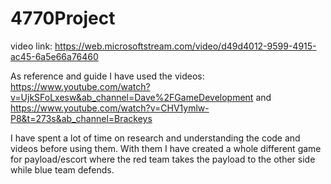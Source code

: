 # 4770Project

video link: https://web.microsoftstream.com/video/d49d4012-9599-4915-ac45-6a5e66a76460


As reference and guide I have used the videos: https://www.youtube.com/watch?v=UjkSFoLxesw&ab_channel=Dave%2FGameDevelopment and https://www.youtube.com/watch?v=CHV1ymlw-P8&t=273s&ab_channel=Brackeys

I have spent a lot of time on research and understanding the code and videos before using them. With them I have created a whole different game for payload/escort where the red team takes the payload to the other side while blue team defends.
